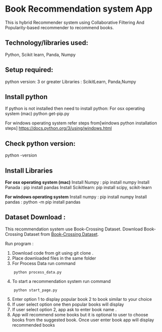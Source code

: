 # Book Recommendation system App

This is hybrid Recommender system using Collaborative Filtering And Popularity-based recommender to recommend books.

## Technology/libraries used: 
Python, Scikit learn, Panda, Numpy

## Setup required:
python version: 3 or greater
Libraries : ScikitLearn, Panda,Numpy


## Install python 

If python is not installed then need to install python:
For  osx operating system (mac) 
	python get-pip.py 

For windows operating system 
	refer steps from[windows python installation steps]  https://docs.python.org/3/using/windows.html

## Check python version:
python -version


## Install Libraries   
**For  osx operating system (mac)**
Install Numpy : pip install numpy
Install  Panada : pip install pandas
Install  Scikitlearn: pip install scipy, scikit-learn

**For windows operating system**
Install numpy : pip install numpy
Install pandas : python -m pip install pandas


## Dataset Download :
This recommendation system use  Book-Crossing Dataset.
Download Book-Crossing Dataset  from [Book-Crossing Dataset](http://www2.informatik.uni-freiburg.de/~cziegler/BX/).  

Run program : 
1. Download code from git  using  git clone .
2. Place downloaded files in the same folder 
3. For  Process Data  run command 
```
	python process_data.py
```	
4. To start a recommendation system run command 
```
	python start_page.py
```
5. Enter option 1 to display popular book 2 to book similar to your choice
6. If user select option one then popular books will display
7. If user select option 2, app ask to enter book name .
8. App will recommend some books but it is optional to user to choose books from the suggested book. Once user enter book app    will display recommended books

